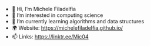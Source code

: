 - 👋 Hi, I’m Michele Filadelfia
- 👀 I’m interested in computing science
- 🌱 I’m currently learning algorithms and data structures
- 🌍 Website: https://michelefiladelfia.github.io/
- 📫 Links: https://linktr.ee/Mic04

<!-- - 💞️ I’m looking to collaborate on ... -->
